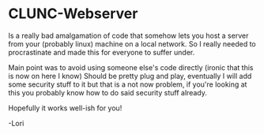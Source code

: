 # CLUNC-Webserver
Is a really bad amalgamation of code  that somehow lets you host a server from your (probably linux) machine on a local network.
So I really needed to procrastinate and made this for everyone to suffer under.

Main point was to avoid using someone else's code directly (ironic that this is now on here I know)
Should be pretty plug and play, eventually I will add some security stuff to it but that is a not now problem, if  you're looking at this you probably know how to do said security stuff already.

Hopefully it works well-ish for you!

-Lori
